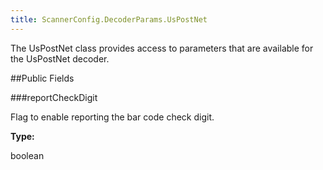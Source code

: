 ```yaml
---
title: ScannerConfig.DecoderParams.UsPostNet
---
```


The UsPostNet class provides access to parameters that are available
 for the UsPostNet decoder.

##Public Fields

###reportCheckDigit

Flag to enable reporting the bar code check digit.

**Type:**

boolean


